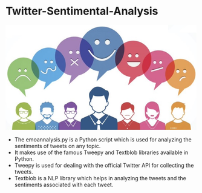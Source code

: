 # Twitter-Sentimental-Analysis
![](performing-twitter-sentiment-analysis1.jpg)

* The emoannalysis.py is a Python script which is used for analyzing the sentiments of tweets on any topic.
* It makes use of the famous Tweepy and Textblob libraries available in Python.
* Tweepy is used for dealing with the official Twitter API for collecting the tweets.
* Textblob is a NLP library which helps in analyzing the tweets and the sentiments associated with each tweet.
